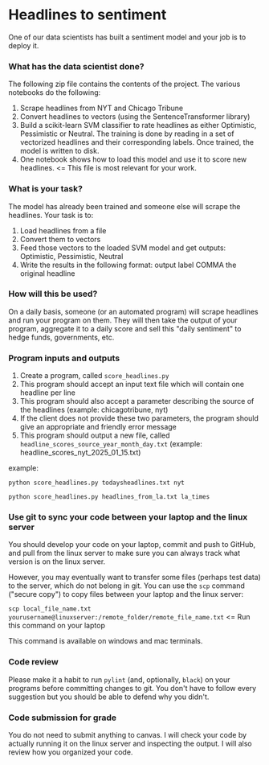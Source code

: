 # Headlines to sentiment

One of our data scientists has built a sentiment model and your job is to deploy it. 

### What has the data scientist done?
The following zip file contains the contents of the project.
The various notebooks do the following:
1. Scrape headlines from NYT and Chicago Tribune
2. Convert headlines to vectors (using the SentenceTransformer library)
3. Build a scikit-learn SVM classifier to rate headlines as either Optimistic, Pessimistic or Neutral. The training is done by reading in a set of vectorized headlines and their corresponding labels. Once trained, the model is written to disk.
4. One notebook shows how to load this model and use it to score new headlines. <= This file is most relevant for your work.

### What is your task?
The model has already been trained and someone else will scrape the headlines. Your task is to:
1. Load headlines from a file
2. Convert them to vectors
3. Feed those vectors to the loaded SVM model and get outputs: Optimistic, Pessimistic, Neutral
4. Write the results in the following format: output label  COMMA  the original headline

### How will this be used?
On a daily basis, someone (or an automated program) will scrape headlines and run your program on them. They will then take the output of your program, aggregate it to a daily score and sell this "daily sentiment" to hedge funds, governments, etc.

### Program inputs and outputs
1. Create a program, called `score_headlines.py`
2. This program should accept an input text file which will contain one headline per line
3. This program should also accept a parameter describing the source of the headlines (example: chicagotribune, nyt)
4. If the client does not provide these two parameters, the program should give an appropriate and friendly error message
5. This program should output a new file, called `headline_scores_source_year_month_day.txt` (example: headline_scores_nyt_2025_01_15.txt)

example:

`python score_headlines.py todaysheadlines.txt nyt`

`python score_headlines.py headlines_from_la.txt la_times`

### Use git to sync your code between your laptop and the linux server
You should develop your code on your laptop, commit and push to GitHub, and pull from the linux server to make sure you can always track what version is on the linux server.

However, you may eventually want to transfer some files (perhaps test data) to the server, which do not belong in git. You can use the `scp` command ("secure copy") to copy files between your laptop and the linux server:

`scp local_file_name.txt yourusername@linuxserver:/remote_folder/remote_file_name.txt` <= Run this command on your laptop

This command is available on windows and mac terminals.

### Code review
Please make it a habit to run `pylint` (and, optionally, `black`) on your programs before committing changes to git. You don't have to follow every suggestion but you should be able to defend why you didn't. 

### Code submission for grade
You do not need to submit anything to canvas. I will check your code by actually running it on the linux server and inspecting the output. I will also review how you organized your code. 